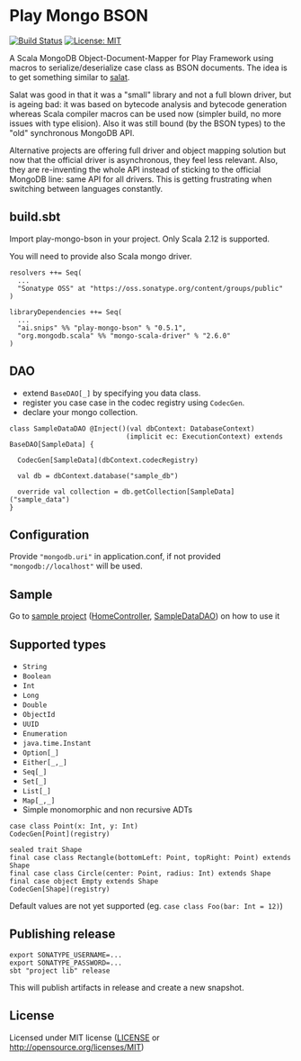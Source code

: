 Play Mongo BSON
===============

[![Build Status](https://travis-ci.org/snipsco/play-mongo-bson.svg?branch=master)](https://travis-ci.org/snipsco/play-mongo-bson)
[![License: MIT](https://img.shields.io/badge/license-MIT-blue.svg)](https://img.shields.io/badge/license-MIT-blue.svg)

A Scala MongoDB Object-Document-Mapper for Play Framework using macros to
serialize/deserialize case class as BSON documents. The idea is to get
something similar to [salat](https://github.com/salat/salat).

Salat was good in that it was a "small" library and not a full blown driver,
but is ageing bad: it was based on bytecode analysis and bytecode generation
whereas Scala compiler macros can be used now (simpler build, no more issues
with type elision). Also it was still bound (by the BSON types) to the "old"
synchronous MongoDB API.

Alternative projects are offering full driver and object mapping solution but
now that the official driver is asynchronous, they feel less relevant. Also,
they are re-inventing the whole API instead of sticking to the official MongoDB
line: same API for all drivers. This is getting frustrating when switching
between languages constantly.

build.sbt
---------

Import play-mongo-bson in your project. Only Scala 2.12 is supported.

You will need to provide also Scala mongo driver.

```
resolvers ++= Seq(
  ...
  "Sonatype OSS" at "https://oss.sonatype.org/content/groups/public"
)

libraryDependencies ++= Seq(
  ...
  "ai.snips" %% "play-mongo-bson" % "0.5.1",
  "org.mongodb.scala" %% "mongo-scala-driver" % "2.6.0"
)
```

DAO
---

 - extend `BaseDAO[_]` by specifying you data class.
 - register you case case in the codec registry using `CodecGen`.
 - declare your mongo collection.

```
class SampleDataDAO @Inject()(val dbContext: DatabaseContext)
                             (implicit ec: ExecutionContext) extends BaseDAO[SampleData] {

  CodecGen[SampleData](dbContext.codecRegistry)

  val db = dbContext.database("sample_db")

  override val collection = db.getCollection[SampleData]("sample_data")
}
```


Configuration
-------------

Provide `"mongodb.uri"` in application.conf, if not provided `"mongodb://localhost"` will be used.

Sample
------

Go to [sample project](sample) ([HomeController](sample/app/controllers/HomeController.scala), [SampleDataDAO](sample/app/models/SampleDataDAO.scala)) on how to use it

Supported types
---------------

 - `String`
 - `Boolean`
 - `Int`
 - `Long`
 - `Double`
 - `ObjectId`
 - `UUID`
 - `Enumeration`
 - `java.time.Instant`
 - `Option[_]`
 - `Either[_,_]`
 - `Seq[_]`
 - `Set[_]`
 - `List[_]`
 - `Map[_,_]`
 - Simple monomorphic and non recursive ADTs

```
case class Point(x: Int, y: Int)
CodecGen[Point](registry)

sealed trait Shape
final case class Rectangle(bottomLeft: Point, topRight: Point) extends Shape
final case class Circle(center: Point, radius: Int) extends Shape
final case object Empty extends Shape
CodecGen[Shape](registry)
```

Default values are not yet supported (eg. `case class Foo(bar: Int = 12)`)

Publishing release
------------------

```
export SONATYPE_USERNAME=...
export SONATYPE_PASSWORD=...
sbt "project lib" release
```

This will publish artifacts in release and create a new snapshot.

License
-------

Licensed under MIT license ([LICENSE](LICENSE) or http://opensource.org/licenses/MIT)
